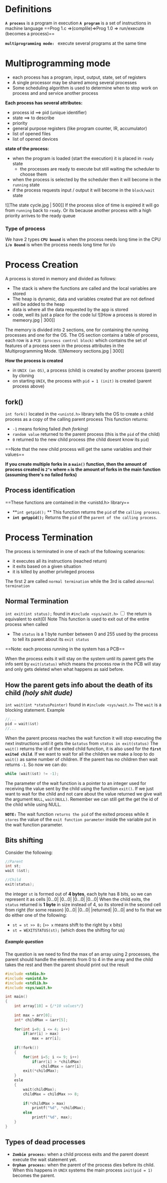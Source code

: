 # Definitions
**`A process`** is a program in execution
**`A program`** is a set of instructions in machine language
==Prog 1.c =>(complile)=>Prog 1.0 => run/execute (becomes a process)==

**`multiprogramming mode: `** execute several programs at the same time
# Multiprogramming mode
- each process has a program, input, output, state, set of registers
- A single processor may be shared among several processes
- Some scheduling algorithm is used to determine when to stop work on process and and service another process 

**Each process has several attributes:**
- process id ==> pid (unique identifier)
- state ==> to describe
- priority 
- general purpose registers (like program counter, IR, accumulator)
- list of opened files
- list of opened devices

**state of the process:**
- when the program is loaded (start the execution) it is placed in `ready` state
	- the processes are ready to execute but still waiting the scheduler to choose them 
- when the process is selected by the scheduler then it will become in the `running` state 
- if the process requests input / output it will become in the `block/wait` state

![[The state cycle.jpg | 500]]
If the process slice of time is expired it will go from `running` back to `ready`. Or its because another process with a high priority arrives to the ready queue

### Type of process
We have 2 types
**`CPU bound`** is when the process needs long time in the CPU
**`i/o Bound`** is when the process needs long time for i/o

# Process Creation
A process is stored in memory and divided as follows:
- The stack is where the functions are called and the local variables are stored
- The heap is dynamic, data and variables created that are not defined will be added to the heap
- data is where all the data requested by the app is stored
- code, well its just a place for the code lul
![[How a process is stored in memeory.jpg | 300]]

The memory is divided into 2 sections, one for containing the running processes and one for the OS. The OS section contains a table of process, each row is a `PCB (process control block)` which contains the set of features of a process seen in the process attributes in the Multiprogramming Mode.
![[Memeory sections.jpg | 300]]

**How the process is created**
- in `UNIX (an OS)`, a process (child) is created by another process (parent) by cloning
- on starting `UNIX`, the process with `pid = 1 (init)` is created (parent process above) 

## fork()
`int fork()` located in the `<unistd.h>` library tells the OS to create a child process as a copy of the calling parent process
This function returns:
- `-1` means forking failed *(heh forking)*
- `random value` returned to the parent process (this is the `pid` of the child)
- `0` returned to the new child process (the child doesnt know its `pid`)

==Note that the new child process will get the same variables and their values==

**If you create multiple forks in a `main()` function, then the amount of process created is `2^n` where `n` is the amount of forks in the main function (assuming there's no failed forks)**

## Process identification 
==These functions are contained in the <unistd.h> library==
- **`int getpid();` **
This function returns the `pid` of the `calling process`.
- **`int getppid();`**
Returns the `pid` of the `parent of the calling process`.

# Process Termination
The process is terminated in one of each of the following scenarios:
- it executes all its instructions (reached return)
- it exits based on a given situation 
- it is killed by another privileged process 

The first 2 are called `normal termination` while the 3rd is called `abnormal termination`

## Normal Termination
`int exit(int status);` found in `#include <sys/wait.h>` <label class="ob-comment" title="" style="">  <input type="checkbox"> <span style=""> the return is equivalent to exit(0) </span>Note</label>
This function is used to exit out of the entire process when called
- The `status` is a 1 byte number between 0 and 255 used by the process to tell its parent about its `exit status`

==Note: each process running in the system has a PCB==

When the process exits it will stay on the system until its parent gets the info sent by `exit(status)` which means the process row in the PCB will stay and only gets deleted when what happens as said before.

## How the parent gets info about the death of its child *(holy shit dude)*
`int wait(int *statusPointer)` found in `#include <sys/wait.h>` 
The `wait` is a blocking statement. Example
```c
//...
pid = wait(&st)
//...
```
When the parent process reaches the wait function it will stop executing the next instructions until it gets the `&status` from `status in exit(status)`
The `wait()` returns the id of the exited child function, it is also used for the **`first exited child`**. 
If we want to wait for all the children we make a loop to do `wait()` as same number of children.
If the parent has no children then wait returns `-1`. So now we can do:
```c
while (wait(&st) != -1);
```

The parameter of the wait function is a pointer to an integer used for receiving the value sent by the child using the function `exit()`.
If we just want to wait for the child and not care about the value returned we give wait the argument `NULL`, `wait(NULL)`. Remember we can still get the get the id of the child while using NULL.

**`NOTE:`**
The wait function `returns the pid` of the exited process while it `stores` the value of the `exit function parameter` inside the variable put in the wait function parameter.

## Bits shifting
Consider the following:
```c
//Parent
int st; 
wait (&st);

//Child
exit(status);
```
the integer `st` is formed out of **4 bytes**, each byte has 8 bits, so we can represent it as cells
|0...0| |0...0| |0...0| |0...0|
When the child exits, the `status` returned is **1 byte** in size instead of 4, so its stored in the second cell from right (for some reason)
|0...0| |0...0| |returned| |0...0|
and to fix that we do either one of the following:
- `st = st >> 8;` (`>> x` means shift to the right by x bits)
- `st = WEXITSTATUS(st);` (which does the shifting for us)

##### Example question
The question is we need to find the max of an array using 2 processes, the parent should handle the elements from 0 to 4 in the array and the child takes the rest and then the parent should print out the result
```c
#include <stdio.h>
#include <unistd.h>
#include <stdlib.h>
#include <sys/wait.h>

int main()
{
	int array[10] = {/*10 values*/}
	
	int max = arr[0];
	int* childMax = &arr[5];
	
	for(int i=0; i <= 4; i++)
		if(arr[i] > max)
			max = arr[i];
	
	if(!fork())
	{
		for(int i=5; i <= 9; i++)
			if(arr[i] > *childMax)
				childMax = &arr[i];
		exit(*childMax);
	}
	esle
	{
		wait(childMax);
		childMax = childMax >> 8;
		
		if(*childMax > max)
			printf("%d", *childMax);
		else
			printf("%d", max);
	}
}
```

## Types of dead processes
- **`Zombie process:`**
when a child process exits and the parent doesnt execute the wait statement yet.
- **`Orphan process:`**
when the parent of the process dies before its child. When this happens in `UNIX` systems the main process `init(pid = 1)` becomes the parent.
